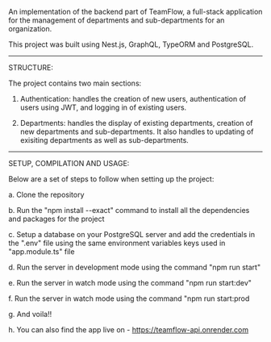 An implementation of the backend part of TeamFlow, a full-stack application for the management of departments and sub-departments for an organization. 

This project was built using Nest.js, GraphQL, TypeORM and PostgreSQL.


-------------------------------------------------------------------------------------------------------------------------------------------------------------------
STRUCTURE:

The project contains two main sections:

1. Authentication: handles the creation of new users, authentication of users using JWT, and logging in of existing users.

2. Departments: handles the display of existing departments, creation of new departments and sub-departments. It also handles to updating of exisiting departments as well as sub-departments.


-------------------------------------------------------------------------------------------------------------------------------------------------------------------
SETUP, COMPILATION AND USAGE:

Below are a set of steps to follow when setting up the project:

a. Clone the repository

b. Run the "npm install --exact" command to install all the dependencies and packages for the project

c. Setup a database on your PostgreSQL server and add the credentials in the ".env" file using the same environment variables keys used in "app.module.ts" file

d. Run the server in development mode using the command "npm run start"

e. Run the server in watch mode using the command "npm run start:dev"

f. Run the server in watch mode using the command "npm run start:prod

g. And voila!!

h. You can also find the app live on - https://teamflow-api.onrender.com

